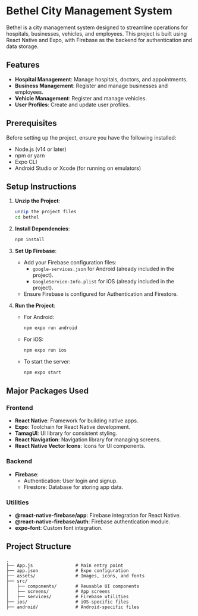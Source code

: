 # Bethel City Management System

Bethel is a city management system designed to streamline operations for hospitals, businesses, vehicles, and employees. This project is built using React Native and Expo, with Firebase as the backend for authentication and data storage.

## Features

- **Hospital Management**: Manage hospitals, doctors, and appointments.
- **Business Management**: Register and manage businesses and employees.
- **Vehicle Management**: Register and manage vehicles.
- **User Profiles**: Create and update user profiles.

## Prerequisites

Before setting up the project, ensure you have the following installed:

- Node.js (v14 or later)
- npm or yarn
- Expo CLI
- Android Studio or Xcode (for running on emulators)

## Setup Instructions

1. **Unzip the Project**:

   ```bash
   unzip the project files
   cd bethel
   ```

2. **Install Dependencies**:

   ```bash
   npm install
   ```

3. **Set Up Firebase**:

   - Add your Firebase configuration files:
     - `google-services.json` for Android (already included in the project).
     - `GoogleService-Info.plist` for iOS (already included in the project).
   - Ensure Firebase is configured for Authentication and Firestore.

4. **Run the Project**:
   - For Android:
     ```bash
     npm expo run android
     ```
   - For iOS:
     ```bash
     npm expo run ios
     ```
   - To start the server:
     ```bash
     npm expo start
     ```

## Major Packages Used

### Frontend

- **React Native**: Framework for building native apps.
- **Expo**: Toolchain for React Native development.
- **TamagUI**: UI library for consistent styling.
- **React Navigation**: Navigation library for managing screens.
- **React Native Vector Icons**: Icons for UI components.

### Backend

- **Firebase**:
  - Authentication: User login and signup.
  - Firestore: Database for storing app data.

### Utilities

- **@react-native-firebase/app**: Firebase integration for React Native.
- **@react-native-firebase/auth**: Firebase authentication module.
- **expo-font**: Custom font integration.

## Project Structure

```
.
├── App.js                # Main entry point
├── app.json              # Expo configuration
├── assets/               # Images, icons, and fonts
├── src/
│   ├── components/       # Reusable UI components
│   ├── screens/          # App screens
│   ├── services/         # Firebase utilities
├── ios/                  # iOS-specific files
├── android/              # Android-specific files
```
